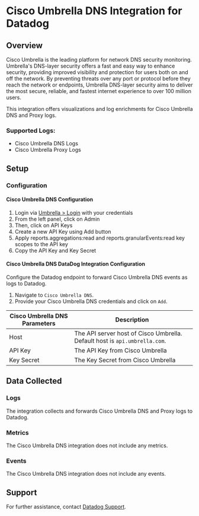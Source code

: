 # Cisco Umbrella DNS Integration for Datadog

## Overview

Cisco Umbrella is the leading platform for network DNS security monitoring. Umbrella's DNS-layer security offers a fast and easy way to enhance security, providing improved visibility and protection for users both on and off the network. By preventing threats over any port or protocol before they reach the network or endpoints, Umbrella DNS-layer security aims to deliver the most secure, reliable, and fastest internet experience to over 100 million users.

This integration offers visualizations and log enrichments for Cisco Umbrella DNS and Proxy logs.

### Supported Logs:

- Cisco Umbrella DNS Logs
- Cisco Umbrella Proxy Logs

## Setup

### Configuration

#### Cisco Umbrella DNS Configuration

1. Login via [Umbrella > Login](https://login.umbrella.com/) with your credentials
2. From the left panel, click on Admin
3. Then, click on API Keys
4. Create a new API Key using Add button
5. Apply reports.aggregations:read and reports.granularEvents:read key scopes to the API key
6. Copy the API Key and Key Secret

#### Cisco Umbrella DNS DataDog Integration Configuration

Configure the Datadog endpoint to forward Cisco Umbrella DNS events as logs to Datadog.

1. Navigate to `Cisco Umbrella DNS`.
2. Provide your Cisco Umbrella DNS credentials and click on `Add`.

| Cisco Umbrella DNS Parameters | Description                                                                |
| ----------------------------- | -------------------------------------------------------------------------- |
| Host                          | The API server host of Cisco Umbrella. Default host is `api.umbrella.com`. |
| API Key                       | The API Key from Cisco Umbrella                                            |
| Key Secret                    | The Key Secret from Cisco Umbrella                                         |

## Data Collected

### Logs

The integration collects and forwards Cisco Umbrella DNS and Proxy logs to Datadog.

### Metrics

The Cisco Umbrella DNS integration does not include any metrics.

### Events

The Cisco Umbrella DNS integration does not include any events.

## Support

For further assistance, contact [Datadog Support](https://docs.datadoghq.com/help/).

